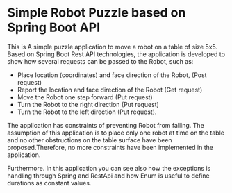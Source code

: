 # Simple Robot Puzzle based on Spring Boot API
This is A simple puzzle application to move a robot on a table of size 5x5. Based on Spring Boot Rest API technologies, the application is developed to show how several requests can be passed to the Robot, such as:
- Place location (coordinates) and face direction of the Robot, (Post request)
- Report the location and face direction of the Robot (Get request)
- Move the Robot one step forward (Put request)
- Turn the Robot to the right direction (Put request)
- Turn the Robot to the left direction (Put request).

The application has constraints of preventing Robot from falling.
The assumption of this application is to place only one robot at time on the table and  no other obstructions on the table surface have been proposed.Therefore, no more constraints have been implemented in the application.

Furthermore. In this application you can see also how the exceptions is handling through Spring and RestApi and how Enum is useful to define durations as constant values.
